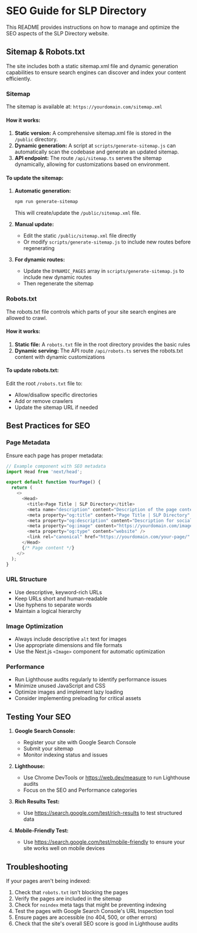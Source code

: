 # SEO Guide for SLP Directory

This README provides instructions on how to manage and optimize the SEO aspects of the SLP Directory website.

## Sitemap & Robots.txt

The site includes both a static sitemap.xml file and dynamic generation capabilities to ensure search engines can discover and index your content efficiently.

### Sitemap

The sitemap is available at: `https://yourdomain.com/sitemap.xml`

#### How it works:

1. **Static version:** A comprehensive sitemap.xml file is stored in the `/public` directory.
2. **Dynamic generation:** A script at `scripts/generate-sitemap.js` can automatically scan the codebase and generate an updated sitemap.
3. **API endpoint:** The route `/api/sitemap.ts` serves the sitemap dynamically, allowing for customizations based on environment.

#### To update the sitemap:

1. **Automatic generation:**
   ```bash
   npm run generate-sitemap
   ```
   This will create/update the `/public/sitemap.xml` file.

2. **Manual update:**
   - Edit the static `/public/sitemap.xml` file directly
   - Or modify `scripts/generate-sitemap.js` to include new routes before regenerating

3. **For dynamic routes:**
   - Update the `DYNAMIC_PAGES` array in `scripts/generate-sitemap.js` to include new dynamic routes
   - Then regenerate the sitemap

### Robots.txt

The robots.txt file controls which parts of your site search engines are allowed to crawl.

#### How it works:

1. **Static file:** A `robots.txt` file in the root directory provides the basic rules
2. **Dynamic serving:** The API route `/api/robots.ts` serves the robots.txt content with dynamic customizations

#### To update robots.txt:

Edit the root `/robots.txt` file to:
- Allow/disallow specific directories
- Add or remove crawlers
- Update the sitemap URL if needed

## Best Practices for SEO

### Page Metadata

Ensure each page has proper metadata:

```typescript
// Example component with SEO metadata
import Head from 'next/head';

export default function YourPage() {
  return (
    <>
      <Head>
        <title>Page Title | SLP Directory</title>
        <meta name="description" content="Description of the page content" />
        <meta property="og:title" content="Page Title | SLP Directory" />
        <meta property="og:description" content="Description for social sharing" />
        <meta property="og:image" content="https://yourdomain.com/images/share-image.jpg" />
        <meta property="og:type" content="website" />
        <link rel="canonical" href="https://yourdomain.com/your-page/" />
      </Head>
      {/* Page content */}
    </>
  );
}
```

### URL Structure

- Use descriptive, keyword-rich URLs
- Keep URLs short and human-readable
- Use hyphens to separate words
- Maintain a logical hierarchy

### Image Optimization

- Always include descriptive `alt` text for images
- Use appropriate dimensions and file formats
- Use the Next.js `<Image>` component for automatic optimization

### Performance

- Run Lighthouse audits regularly to identify performance issues
- Minimize unused JavaScript and CSS
- Optimize images and implement lazy loading
- Consider implementing preloading for critical assets

## Testing Your SEO

1. **Google Search Console:**
   - Register your site with Google Search Console
   - Submit your sitemap
   - Monitor indexing status and issues

2. **Lighthouse:**
   - Use Chrome DevTools or https://web.dev/measure to run Lighthouse audits
   - Focus on the SEO and Performance categories

3. **Rich Results Test:**
   - Use https://search.google.com/test/rich-results to test structured data

4. **Mobile-Friendly Test:**
   - Use https://search.google.com/test/mobile-friendly to ensure your site works well on mobile devices

## Troubleshooting

If your pages aren't being indexed:

1. Check that `robots.txt` isn't blocking the pages
2. Verify the pages are included in the sitemap
3. Check for `noindex` meta tags that might be preventing indexing
4. Test the pages with Google Search Console's URL Inspection tool
5. Ensure pages are accessible (no 404, 500, or other errors)
6. Check that the site's overall SEO score is good in Lighthouse audits 